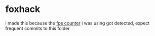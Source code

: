 # foxhack
i made this because the [fps counter](https://github.com/wintea/scripts/blob/master/scripts/fps-ping_v-1.3.lua) i was using got detected, expect frequent commits to this folder